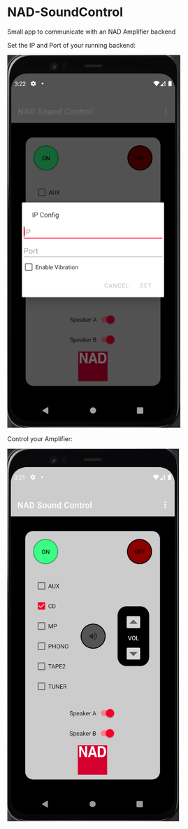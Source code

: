 # NAD-SoundControl

Small app to communicate with an NAD Amplifier backend

Set the IP and Port of your running backend:

![IP Config](https://github.com/dav1d337/NAD-SoundControl/blob/main/screenshot1.png?raw=true)

Control your Amplifier:

![IP Config](https://github.com/dav1d337/NAD-SoundControl/blob/main/screenshot2.png?raw=true)
